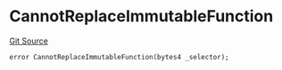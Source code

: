 # CannotReplaceImmutableFunction
[Git Source](https://github.com/thrackle-io/tron/blob/7030db34eb7187742ede73deed40ef4d7dddaa1b/src/protocol/economic/ruleProcessor/RuleProcessorDiamondLib.sol)


```solidity
error CannotReplaceImmutableFunction(bytes4 _selector);
```

